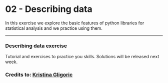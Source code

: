 # 02 - Describing data

In this exercise we explore the basic features of python libraries for statistical analysis and we practice using them.

---

### Describing data exercise

Tutorial and exercises to practice you skills. Solutions will be released next week.

### Credits to: [Kristina Gligoric](https://kristinagligoric.github.io/)
